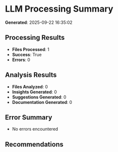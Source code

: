 
# LLM Processing Summary

**Generated**: 2025-09-22 16:35:02

## Processing Results
- **Files Processed**: 1
- **Success**: True
- **Errors**: 0

## Analysis Results
- **Files Analyzed**: 0
- **Insights Generated**: 0
- **Suggestions Generated**: 0
- **Documentation Generated**: 0

## Error Summary
- No errors encountered

## Recommendations
